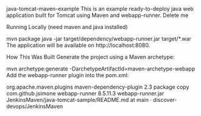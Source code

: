 java-tomcat-maven-example
This is an example ready-to-deploy java web application built for Tomcat using Maven and webapp-runner. Delete me

Running Locally
(need maven and java installed)

mvn package
java -jar target/dependency/webapp-runner.jar target/*.war
The application will be available on http://localhost:8080.

How This Was Built
Generate the project using a Maven archetype:

mvn archetype:generate -DarchetypeArtifactId=maven-archetype-webapp
Add the webapp-runner plugin into the pom.xml:

<build>
  <!-- ... -->
  <plugins>
    <!-- ... -->
    <plugin>
      <groupId>org.apache.maven.plugins</groupId>
      <artifactId>maven-dependency-plugin</artifactId>
      <version>2.3</version>
      <executions>
        <execution>
          <phase>package</phase>
          <goals><goal>copy</goal></goals>
          <configuration>
            <artifactItems>
              <artifactItem>
                <groupId>com.github.jsimone</groupId>
                <artifactId>webapp-runner</artifactId>
                <version>8.5.11.3</version>
                <destFileName>webapp-runner.jar</destFileName>
              </artifactItem>
            </artifactItems>
          </configuration>
        </execution>
      </executions>
    </plugin>
  </plugins>
</build>
JenkinsMaven/java-tomcat-sample/README.md at main · discover-devops/JenkinsMaven 
